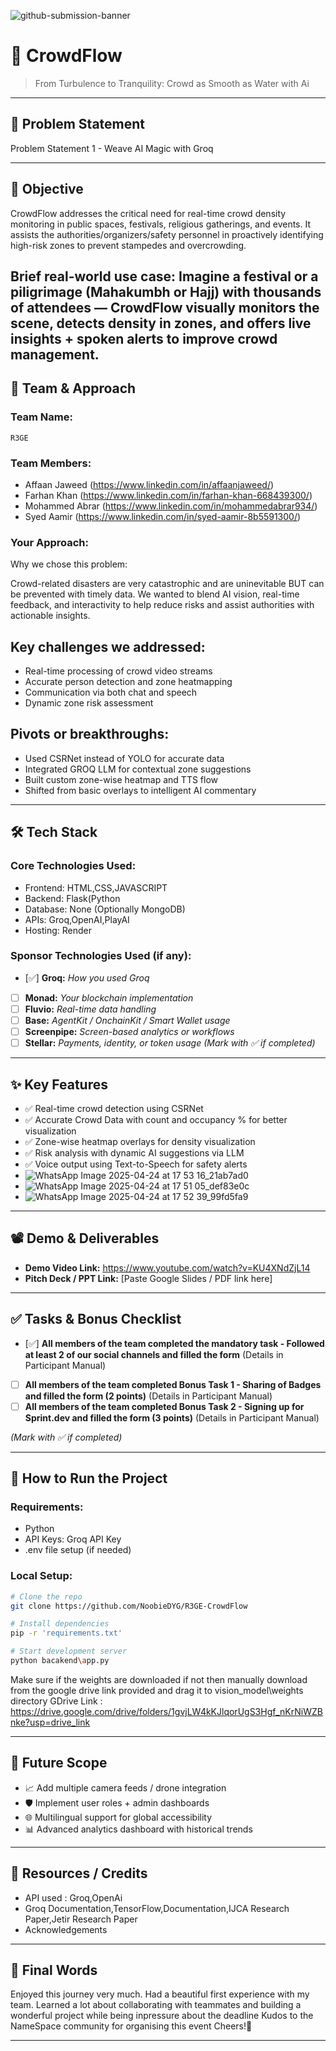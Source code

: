 ![github-submission-banner](https://github.com/user-attachments/assets/a1493b84-e4e2-456e-a791-ce35ee2bcf2f)

# 🚀 CrowdFlow

> From Turbulence to Tranquility: Crowd as Smooth as Water with Ai

---

## 📌 Problem Statement

Problem Statement 1 - Weave AI Magic with Groq

---

## 🎯 Objective

CrowdFlow addresses the critical need for real-time crowd density monitoring in public spaces, festivals, religious gatherings, and events. It assists the authorities/organizers/safety personnel in proactively identifying high-risk zones to prevent stampedes and overcrowding.

Brief real-world use case:
Imagine a festival or a piligrimage (Mahakumbh or Hajj) with thousands of attendees — CrowdFlow visually monitors the scene, detects density in zones, and offers live insights + spoken alerts to improve crowd management.
---

## 🧠 Team & Approach

### Team Name:  
`R3GE`

### Team Members:  
- Affaan Jaweed (https://www.linkedin.com/in/affaanjaweed/) 
- Farhan Khan (https://www.linkedin.com/in/farhan-khan-668439300/)
- Mohammed Abrar (https://www.linkedin.com/in/mohammedabrar934/)
- Syed Aamir (https://www.linkedin.com/in/syed-aamir-8b5591300/)

### Your Approach:  
Why we chose this problem:  

Crowd-related disasters are very catastrophic and are uninevitable BUT can be prevented with timely data. We wanted to blend AI vision, real-time feedback, and interactivity to help reduce risks and assist authorities with actionable insights.

## Key challenges we addressed:

- Real-time processing of crowd video streams
- Accurate person detection and zone heatmapping
- Communication via both chat and speech
- Dynamic zone risk assessment

## Pivots or breakthroughs:

- Used CSRNet instead of YOLO for accurate data
- Integrated GROQ LLM for contextual zone suggestions
- Built custom zone-wise heatmap and TTS flow
- Shifted from basic overlays to intelligent AI commentary

---

## 🛠️ Tech Stack

### Core Technologies Used:
- Frontend: HTML,CSS,JAVASCRIPT
- Backend: Flask(Python
- Database: None (Optionally MongoDB)
- APIs: Groq,OpenAI,PlayAI
- Hosting: Render

### Sponsor Technologies Used (if any):
- [✅] **Groq:** _How you used Groq_  
- [ ] **Monad:** _Your blockchain implementation_  
- [ ] **Fluvio:** _Real-time data handling_  
- [ ] **Base:** _AgentKit / OnchainKit / Smart Wallet usage_  
- [ ] **Screenpipe:** _Screen-based analytics or workflows_  
- [ ] **Stellar:** _Payments, identity, or token usage_
*(Mark with ✅ if completed)*
---

## ✨ Key Features
* ✅ Real-time crowd detection using CSRNet
* ✅ Accurate Crowd Data with count and occupancy % for better visualization
* ✅ Zone-wise heatmap overlays for density visualization
* ✅ Risk analysis with dynamic AI suggestions via LLM
* ✅ Voice output using Text-to-Speech for safety alerts
* ![WhatsApp Image 2025-04-24 at 17 53 16_21ab7ad0](https://github.com/user-attachments/assets/26c5b697-08c1-429c-90fe-95dd619ecbcf)
* ![WhatsApp Image 2025-04-24 at 17 51 05_def83e0c](https://github.com/user-attachments/assets/7a242363-d6ac-41a8-9e10-4b6cba9ecc2e)
* ![WhatsApp Image 2025-04-24 at 17 52 39_99fd5fa9](https://github.com/user-attachments/assets/ba1cc6fd-d405-4436-b2db-70f1a77e43bf)



---

## 📽️ Demo & Deliverables

- **Demo Video Link:** https://www.youtube.com/watch?v=KU4XNdZjL14  
- **Pitch Deck / PPT Link:** [Paste Google Slides / PDF link here]  

---

## ✅ Tasks & Bonus Checklist

- [✅] **All members of the team completed the mandatory task - Followed at least 2 of our social channels and filled the form** (Details in Participant Manual)  
- [ ] **All members of the team completed Bonus Task 1 - Sharing of Badges and filled the form (2 points)**  (Details in Participant Manual)
- [ ] **All members of the team completed Bonus Task 2 - Signing up for Sprint.dev and filled the form (3 points)**  (Details in Participant Manual)

*(Mark with ✅ if completed)*

---

## 🧪 How to Run the Project

### Requirements:
- Python
- API Keys: Groq API Key
- .env file setup (if needed)

### Local Setup:
```bash
# Clone the repo
git clone https://github.com/NoobieDYG/R3GE-CrowdFlow

# Install dependencies
pip -r 'requirements.txt'

# Start development server
python bacakend\app.py
```
Make sure if the weights are downloaded if not then manually download from the google drive link provided and drag it to vision_model\weights directory
GDrive Link : https://drive.google.com/drive/folders/1gvjLW4kKJlqorUgS3Hgf_nKrNiWZBnke?usp=drive_link

---

## 🧬 Future Scope

* 📈 Add multiple camera feeds / drone integration
* 🛡️ Implement user roles + admin dashboards
* 🌐 Multilingual support for global accessibility
* 📊 Advanced analytics dashboard with historical trends

---

## 📎 Resources / Credits

- API used : Groq,OpenAi
- Groq Documentation,TensorFlow,Documentation,IJCA Research Paper,Jetir Research Paper
- Acknowledgements  

---

## 🏁 Final Words

Enjoyed this journey very much. Had a beautiful first experience with my team. Learned a lot about collaborating with teammates and building a wonderful project while being inpressure about the deadline
Kudos to the NameSpace community for organising this event
Cheers!🍻

---
